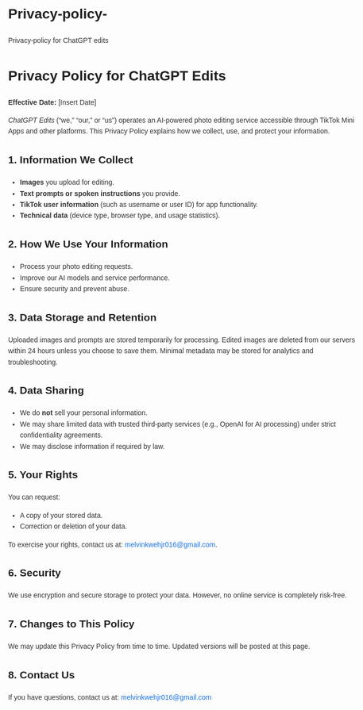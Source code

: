 # Privacy-policy-
Privacy-policy for ChatGPT edits
<!DOCTYPE html>
<html lang="en">
<head>
  <meta charset="UTF-8" />
  <meta name="viewport" content="width=device-width, initial-scale=1" />
  <title>Privacy Policy - ChatGPT Edits</title>
  <style>
    body { font-family: Arial, sans-serif; max-width: 700px; margin: 40px auto; padding: 0 20px; line-height: 1.6; color: #333; }
    h1, h2 { color: #222; }
    a { color: #1a73e8; text-decoration: none; }
  </style>
</head>
<body>
  <h1>Privacy Policy for ChatGPT Edits</h1>
  <p><strong>Effective Date:</strong> [Insert Date]</p>

  <p><em>ChatGPT Edits</em> (“we,” “our,” or “us”) operates an AI-powered photo editing service accessible through TikTok Mini Apps and other platforms. This Privacy Policy explains how we collect, use, and protect your information.</p>

  <h2>1. Information We Collect</h2>
  <ul>
    <li><strong>Images</strong> you upload for editing.</li>
    <li><strong>Text prompts or spoken instructions</strong> you provide.</li>
    <li><strong>TikTok user information</strong> (such as username or user ID) for app functionality.</li>
    <li><strong>Technical data</strong> (device type, browser type, and usage statistics).</li>
  </ul>

  <h2>2. How We Use Your Information</h2>
  <ul>
    <li>Process your photo editing requests.</li>
    <li>Improve our AI models and service performance.</li>
    <li>Ensure security and prevent abuse.</li>
  </ul>

  <h2>3. Data Storage and Retention</h2>
  <p>Uploaded images and prompts are stored temporarily for processing. Edited images are deleted from our servers within 24 hours unless you choose to save them. Minimal metadata may be stored for analytics and troubleshooting.</p>

  <h2>4. Data Sharing</h2>
  <ul>
    <li>We do <strong>not</strong> sell your personal information.</li>
    <li>We may share limited data with trusted third-party services (e.g., OpenAI for AI processing) under strict confidentiality agreements.</li>
    <li>We may disclose information if required by law.</li>
  </ul>

  <h2>5. Your Rights</h2>
  <p>You can request:</p>
  <ul>
    <li>A copy of your stored data.</li>
    <li>Correction or deletion of your data.</li>
  </ul>
  <p>To exercise your rights, contact us at: <a href="mailto:melvinkwehjr016@gmail.com">melvinkwehjr016@gmail.com</a>.</p>

  <h2>6. Security</h2>
  <p>We use encryption and secure storage to protect your data. However, no online service is completely risk-free.</p>

  <h2>7. Changes to This Policy</h2>
  <p>We may update this Privacy Policy from time to time. Updated versions will be posted at this page.</p>

  <h2>8. Contact Us</h2>
  <p>If you have questions, contact us at: <a href="mailto:melvinkwehjr016@gmail.com" >melvinkwehjr016@gmail.com</a></p>
</body>
</html>
